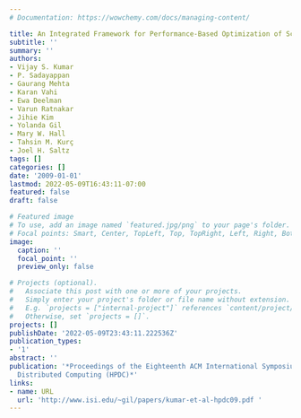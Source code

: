 ```yaml
---
# Documentation: https://wowchemy.com/docs/managing-content/

title: An Integrated Framework for Performance-Based Optimization of Scientific Workflows
subtitle: ''
summary: ''
authors:
- Vijay S. Kumar
- P. Sadayappan
- Gaurang Mehta
- Karan Vahi
- Ewa Deelman
- Varun Ratnakar
- Jihie Kim
- Yolanda Gil
- Mary W. Hall
- Tahsin M. Kurç
- Joel H. Saltz
tags: []
categories: []
date: '2009-01-01'
lastmod: 2022-05-09T16:43:11-07:00
featured: false
draft: false

# Featured image
# To use, add an image named `featured.jpg/png` to your page's folder.
# Focal points: Smart, Center, TopLeft, Top, TopRight, Left, Right, BottomLeft, Bottom, BottomRight.
image:
  caption: ''
  focal_point: ''
  preview_only: false

# Projects (optional).
#   Associate this post with one or more of your projects.
#   Simply enter your project's folder or file name without extension.
#   E.g. `projects = ["internal-project"]` references `content/project/deep-learning/index.md`.
#   Otherwise, set `projects = []`.
projects: []
publishDate: '2022-05-09T23:43:11.222536Z'
publication_types:
- '1'
abstract: ''
publication: '*Proceedings of the Eighteenth ACM International Symposium on High Performance
  Distributed Computing (HPDC)*'
links:
- name: URL
  url: 'http://www.isi.edu/~gil/papers/kumar-et-al-hpdc09.pdf '
---
```

